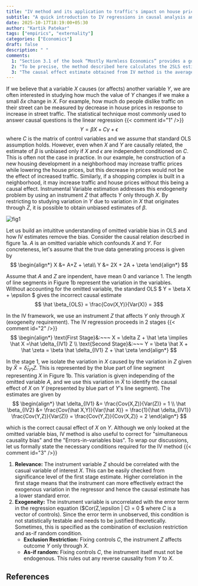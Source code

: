 ```yaml
---
title: "IV method and its application to traffic's impact on house prices"
subtitle: "A quick introduction to IV regressions in causal analysis and it's application to calculate the effect of street traffic on housing prices"
date: 2025-10-17T18:19:00+05:30
author: "Kartik Patekar"
tags: ["empirics", "externality"]
categories: ["Economics"]
draft: false
description: " "
comments:
  1: "Section 3.1 of the book “Mostly Harmless Economics” provides a good justification for using linear regressions in causal analysis. Also see Lecture 1 in [Prof. Wager's Stats 361 notes](https://web.stanford.edu/~swager/stats361.pdf)"
  2: "To be precise, the method described here calculates the 2SLS estimator, which is the most popular estimator in the class of IV estimators. Other IV estimators include the limited information maximum likelihood (LIML) estimator, generalized method of moments (GMM) estimator, and k-estimators."
  3: "The causal effect estimate obtained from IV method is the average treatment effect on compilers (LATE)."
---
```


If we believe that a variable $X$ causes (or affects) another variable $Y$, we are often interested in studying how much the value of $Y$ changes if we make a small $\delta x$ change in $X$. For example, how much do people dislike traffic on their street can be measured by decrease in house prices in response to increase in street traffic. The statistical technique most commonly used to answer causal questions is the linear regression {{< comment id="1" />}}
$$ Y = \beta X + C\gamma + \epsilon $$
where $C$ is the matrix of control variables and we assume that standard OLS assumption holds. However, even when $X$ and $Y$ are causally related, the estimate of $\beta$ is unbiased only if $X$ and $\epsilon$ are independent conditioned on $C$. This is often not the case in practice. In our example, he construction of a new housing development in a neighborhood may increase traffic prices while lowering the house prices, but this decrease in prices would not be the effect of increased traffic. Similarly, if a shopping complex is built in a neighborhood, it may increase traffic and house prices without this being a causal effect. Instrumental Variable estimation addresses this endogeneity problem by using an instrument $Z$ that affects $Y$ only through $X$. By restricting to studying variation in $Y$ due to variation in $X$ that originates through $Z$, it is possible to obtain unbiased estimates of $\beta$.

![fig1](/1_IV_traffic_houseprices/IV_expl.png "Figure 1: IV estimate in presence of omitted variable")

Let us build an intuititve understanding of omitted variable bias in OLS and how IV estimates remove the bias. Consider the causal relation descrbed in figure 1a. $A$ is an omitted variable which confounds $X$ and $Y$. For concreteness, let's assume that the true data generating process is given by 
$$
\begin{align*}
 X &= A+Z + \eta\\
 Y &= 2X + 2A + \zeta
\end{align*}
$$

Assume that $A$ and $Z$ are inpendent, have mean $0$ and variance $1$. The length of line segments in Figure 1b represent the variation in the variables. Without accounting for the omitted variable, the standard OLS $ Y = \beta X + \epsilon $ gives the incorrect causal estimate
$$ \hat \beta_{OLS} = \frac{Cov(X,Y)}{Var(X)} = 3$$

In the IV framework, we use an instrument $Z$ that affects $Y$ only through $X$ (exogeneity requirement). The IV regression proceeds in 2 stages {{< comment id="2" />}}
$$
\begin{align*}
  \text{First Stage}&:~~~ X = \delta Z + \hat \eta \implies \hat X =\hat \delta_{IV1} Z \\
  \text{Second Stage}&:~~~ Y = \beta \hat X + \hat \zeta = \beta \hat \delta_{IV1} Z + \hat \zeta 
\end{align*}
$$

In the stage 1, we isolate the variation in $X$ caused by the variation in $Z$ given by $\hat X =\hat \delta_{IV1} Z$. This is represented by the blue part of line segment representing $X$ in Figure 1b. This variation is given independing of the omitted variable $A$, and we use this variation in $\hat X$ to identify the causal effect of $X$ on $Y$ (represented by blue part of $Y$'s line segment). The estimates are given by   
$$
\begin{align*}
  \hat \delta_{IV1} &= \frac{Cov(X,Z)}{Var(Z)} = 1 \\
  \hat \beta_{IV2} &= \frac{Cov(\hat X,Y)}{Var(\hat X)} = \frac{1}{\hat \delta_{IV1}} \frac{Cov(Y,Z)}{Var(Z)} = \frac{Cov(Y,Z)}{Cov(X,Z)} = 2 
\end{align*}
$$

which is the correct causal effect of $X$ on $Y$. Although we only looked at the omitted variable bias, IV method is also useful to correct for "simultaneous causality bias" and the "Errors-in-variables bias". To wrap our discussions, let us formally state the necessary conditions required for the IV method {{< comment id="3" />}}

1. **Relevance:** The instrument variable $Z$ should be correlated with the casual variable of interest $X$. This can be easily checked from significance level of the first stage estimate. Higher correlation in the first stage means that the instrument can more effectively extract the exogenous variation in the regressor and hence the causal estimate has a lower standard error.
2. **Exogeneity:** The instrument variable is uncorrelated with the error term in the regression equation ($Cor(Z,\epsilon | C) = 0 $ where $C$ is a vector of controls). Since the error term in unobserved, this condition is not statistically testable and needs to be justified theoretically. Sometimes, this is specified as the combination of exclusion restriction and as-if random condition.
    - **Exclusion Restriction:** Fixing controls $C$, the instrument $Z$ affects outcome $Y$ only through $X$.  
    - **As-if random:** Fixing controls $C$, the instrument itself must not be endogenous. This rules out any reverse causality from $Y$ to $X$.

## References

